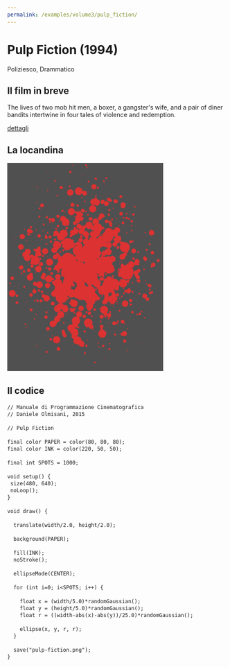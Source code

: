 ```yaml
---
permalink: /examples/volume3/pulp_fiction/
---
```

# Pulp Fiction (1994)

Poliziesco, Drammatico

## Il film in breve
The lives of two mob hit men, a boxer, a gangster's wife, and a pair of diner bandits intertwine in four tales of violence and redemption.

[dettagli](https://www.imdb.com/title/tt0110912/)

## La locandina
<img src="pulp-fiction.png"  width="360px" title="Pulp Fiction">


## Il codice
```processing
// Manuale di Programmazione Cinematografica
// Daniele Olmisani, 2015

// Pulp Fiction

final color PAPER = color(80, 80, 80);
final color INK = color(220, 50, 50);

final int SPOTS = 1000;

void setup() {
 size(480, 640);
 noLoop();
}

void draw() {
  
  translate(width/2.0, height/2.0);
  
  background(PAPER);
  
  fill(INK);
  noStroke();
  
  ellipseMode(CENTER);
  
  for (int i=0; i<SPOTS; i++) {
    
    float x = (width/5.0)*randomGaussian();
    float y = (height/5.0)*randomGaussian();
    float r = ((width-abs(x)-abs(y))/25.0)*randomGaussian();
    
    ellipse(x, y, r, r);
  }
  
  save("pulp-fiction.png");
}

```
